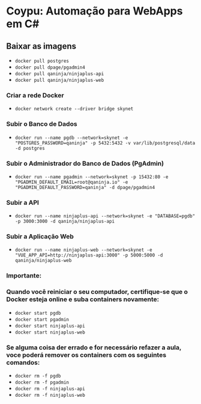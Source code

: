 # Coypu: Automação para WebApps em C#

## Baixar as imagens

- `docker pull postgres`
- `docker pull dpage/pgadmin4`
- `docker pull qaninja/ninjaplus-api`
- `docker pull qaninja/ninjaplus-web`

### Criar a rede  Docker

- `docker network create --driver bridge skynet`

### Subir o Banco de Dados

- `docker run --name pgdb --network=skynet -e "POSTGRES_PASSWORD=qaninja" -p 5432:5432 -v var/lib/postgresql/data -d postgres`

### Subir o Administrador do Banco de Dados (PgAdmin)

- `docker run --name pgadmin --network=skynet -p 15432:80 -e "PGADMIN_DEFAULT_EMAIL=root@qaninja.io" -e "PGADMIN_DEFAULT_PASSWORD=qaninja" -d dpage/pgadmin4`

### Subir a API 

- `docker run --name ninjaplus-api --network=skynet -e "DATABASE=pgdb" -p 3000:3000 -d qaninja/ninjaplus-api`

### Subir a Aplicação Web

- `docker run --name ninjaplus-web --network=skynet -e "VUE_APP_API=http://ninjaplus-api:3000" -p 5000:5000 -d qaninja/ninjaplus-web`

### Importante:

### Quando você reiniciar o seu computador, certifique-se que o Docker esteja online e suba containers novamente:

- `docker start pgdb`
- `docker start pgadmin`
- `docker start ninjaplus-api`
- `docker start ninjaplus-web`

### Se alguma coisa der errado e for necessário refazer a aula, voce poderá remover os containers com os seguintes comandos:

- `docker rm -f pgdb`
- `docker rm -f pgadmin`
- `docker rm -f ninjaplus-api`
- `docker rm -f ninjaplus-web`
